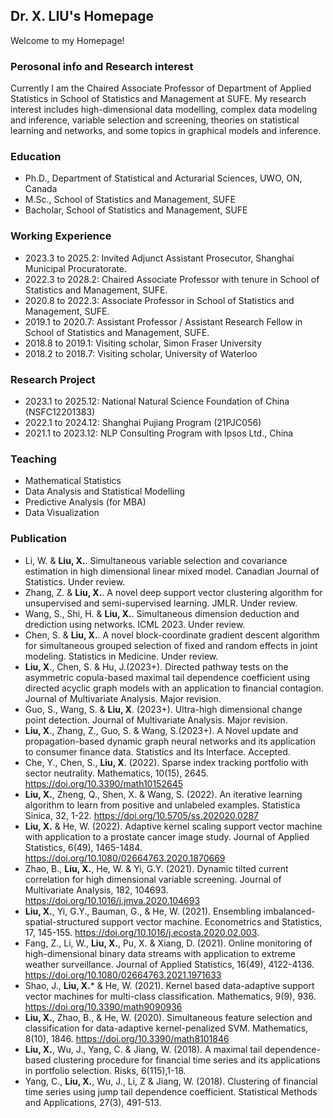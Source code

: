 ## Dr. X. LIU's Homepage

Welcome to my Homepage!


### Perosonal info and Research interest
Currently I am the Chaired Associate Professor of Department of Applied Statistics in School of Statistics and Management at SUFE. My research interest includes high-dimensional data modelling, complex data modeling and inference, variable selection and screening, theories on statistical learning and networks, and some topics in graphical models and inference.

### Education

- Ph.D., Department of Statistical and Acturarial Sciences, UWO, ON, Canada
- M.Sc., School of Statistics and Management, SUFE
- Bacholar, School of Statistics and Management, SUFE


### Working Experience

- 2023.3 to 2025.2: Invited Adjunct Assistant Prosecutor, Shanghai Municipal Procuratorate.
- 2022.3 to 2028.2: Chaired Associate Professor with tenure in School of Statistics and Management, SUFE.
- 2020.8 to 2022.3: Associate Professor in School of Statistics and Management, SUFE.
- 2019.1 to 2020.7: Assistant Professor / Assistant Research Fellow in School of Statistics and Management, SUFE.
- 2018.8 to 2019.1: Visiting scholar, Simon Fraser University
- 2018.2 to 2018.7: Visiting scholar, University of Waterloo


### Research Project

- 2023.1 to 2025.12: National Natural Science Foundation of China (NSFC12201383)
- 2022.1 to 2024.12: Shanghai Pujiang Program (21PJC056) 
- 2021.1 to 2023.12: NLP Consulting Program with Ipsos Ltd., China


### Teaching

- Mathematical Statistics
- Data Analysis and Statistical Modelling
- Predictive Analysis (for MBA)
- Data Visualization


### Publication

- Li, W. & **Liu, X.**. Simultaneous variable selection and covariance estimation in high dimensional linear mixed model. Canadian Journal of Statistics. Under review.
- Zhang, Z. & **Liu, X.**. A novel deep support vector clustering algorithm for unsupervised and semi-supervised learning. JMLR. Under review. 
- Wang, S., Shi, H. & **Liu, X.**. Simultaneous dimension deduction and drediction using networks. ICML 2023. Under review. 
- Chen, S. & **Liu, X.**. A novel block-coordinate gradient descent algorithm for simultaneous grouped selection of fixed and random effects in joint modeling. Statistics in Medicine. Under review.
- **Liu, X**., Chen, S. & Hu, J.(2023+). Directed pathway tests on the asymmetric copula-based maximal tail dependence coefficient using directed acyclic graph models with an application to financial contagion. Journal of Multivariate Analysis. Major revision.
- Guo, S., Wang, S. & **Liu, X**. (2023+). Ultra-high dimensional change point detection. Journal of Multivariate Analysis. Major revision.
- **Liu, X**., Zhang, Z., Guo, S. & Wang, S.(2023+). A Novel update and propagation-based dynamic graph neural networks and its application to consumer finance data. Statistics and Its Interface. Accepted. 
- Che, Y., Chen, S., **Liu, X**. (2022). Sparse index tracking portfolio with sector neutrality. Mathematics, 10(15), 2645. https://doi.org/10.3390/math10152645
- **Liu, X.**, Zheng, Q., Shen, X. & Wang, S. (2022). An iterative learning algorithm to learn from positive and unlabeled examples. Statistica Sinica, 32, 1-22. https://doi.org/10.5705/ss.202020.0287
- **Liu, X.** & He, W. (2022). Adaptive kernel scaling support vector machine with application to a prostate cancer image study. Journal of Applied Statistics, 6(49), 1465-1484. https://doi.org/10.1080/02664763.2020.1870669 
- Zhao, B., **Liu, X.**, He, W. & Yi, G.Y. (2021). Dynamic tilted current correlation for high dimensional variable screening. Journal of Multivariate Analysis, 182, 104693. https://doi.org/10.1016/j.jmva.2020.104693
- **Liu, X.**, Yi, G.Y., Bauman, G., & He, W. (2021). Ensembling imbalanced-spatial-structured support vector machine. Econometrics and Statistics, 17, 145-155. https://doi.org/10.1016/j.ecosta.2020.02.003.
- Fang, Z., Li, W., **Liu, X.**, Pu, X. & Xiang, D. (2021). Online monitoring of high-dimensional binary data streams with application to extreme weather surveillance. Journal of Applied Statistics, 16(49), 4122-4136. https://doi.org/10.1080/02664763.2021.1971633
- Shao, J., **Liu, X.*** & He, W. (2021). Kernel based data-adaptive support vector machines for multi-class classification. Mathematics, 9(9), 936. https://doi.org/10.3390/math9090936
- **Liu, X.**, Zhao, B., & He, W. (2020). Simultaneous feature selection and classification for data-adaptive kernel-penalized SVM. Mathematics, 8(10), 1846. https://doi.org/10.3390/math8101846
- **Liu, X.**, Wu, J., Yang, C. & Jiang, W. (2018). A maximal tail dependence-based clustering procedure for financial time series and its applications in portfolio selection. Risks, 6(115),1-18. 
- Yang, C., **Liu, X.**, Wu, J., Li, Z & Jiang, W. (2018). Clustering of financial time series using jump tail dependence coefficient. Statistical Methods and Applications, 27(3), 491-513.


 




